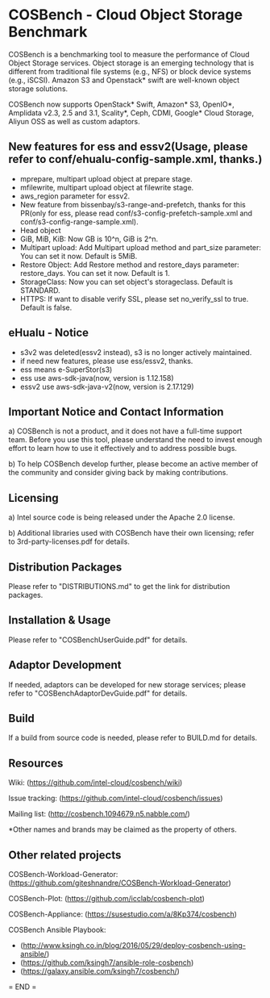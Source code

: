 COSBench - Cloud Object Storage Benchmark
=========================================

COSBench is a benchmarking tool to measure the performance of Cloud Object Storage services. Object storage is an
emerging technology that is different from traditional file systems (e.g., NFS) or block device systems (e.g., iSCSI).
Amazon S3 and Openstack* swift are well-known object storage solutions.

COSBench now supports OpenStack* Swift, Amazon* S3, OpenIO*, Amplidata v2.3, 2.5 and 3.1, Scality*, Ceph, CDMI, Google* Cloud Storage, Aliyun OSS as well as custom adaptors.


New features for ess and essv2(Usage, please refer to conf/ehualu-config-sample.xml, thanks.)
----------------------------------------
- mprepare, multipart upload object at prepare stage.
- mfilewrite, multipart upload object at filewrite stage.
- aws_region parameter for essv2.
- New feature from bissenbay/s3-range-and-prefetch, thanks for this PR(only for ess, please read conf/s3-config-prefetch-sample.xml and conf/s3-config-range-sample.xml).
- Head object
- GiB, MiB, KiB: Now GB is 10^n, GiB is 2^n.  
- Multipart upload: Add Multipart upload method and part_size parameter: You can set it now. Default is 5MiB.  
- Restore Object: Add Restore method and restore_days parameter: restore_days. You can set it now. Default is 1.  
- StorageClass: Now you can set object's storageclass. Default is STANDARD.
- HTTPS: If want to disable verify SSL, please set no_verify_ssl to true. Default is false.


eHualu - Notice
----------------------------------------
- s3v2 was deleted(essv2 instead), s3 is no longer actively maintained.
- if need new features, please use ess/essv2, thanks.
- ess means e-SuperStor(s3)
- ess use aws-sdk-java(now, version is 1.12.158)
- essv2 use aws-sdk-java-v2(now, version is 2.17.129)


Important Notice and Contact Information
----------------------------------------

a) COSBench is not a product, and it does not have a full-time support team. Before you use this tool, please understand 
the need to invest enough effort to learn how to use it effectively and to address possible bugs.

b) To help COSBench develop further, please become an active member of the community and consider giving back by making
contributions.


Licensing
---------

a) Intel source code is being released under the Apache 2.0 license.

b) Additional libraries used with COSBench have their own licensing; refer to 3rd-party-licenses.pdf for details.


Distribution Packages
---------------------

Please refer to "DISTRIBUTIONS.md" to get the link for distribution packages.


Installation & Usage
--------------------

Please refer to "COSBenchUserGuide.pdf" for details.


Adaptor Development
-------------------
If needed, adaptors can be developed for new storage services; please refer to "COSBenchAdaptorDevGuide.pdf" for details.


Build
-----
If a build from source code is needed, please refer to BUILD.md for details.


Resources
---------

Wiki: (https://github.com/intel-cloud/cosbench/wiki)

Issue tracking: (https://github.com/intel-cloud/cosbench/issues)

Mailing list: (http://cosbench.1094679.n5.nabble.com/)


*Other names and brands may be claimed as the property of others.


Other related projects
----------------------
COSBench-Workload-Generator: (https://github.com/giteshnandre/COSBench-Workload-Generator)

COSBench-Plot: (https://github.com/icclab/cosbench-plot)

COSBench-Appliance: (https://susestudio.com/a/8Kp374/cosbench)

COSBench Ansible Playbook:

- (http://www.ksingh.co.in/blog/2016/05/29/deploy-cosbench-using-ansible/)
- (https://github.com/ksingh7/ansible-role-cosbench)
- (https://galaxy.ansible.com/ksingh7/cosbench/)


= END =
